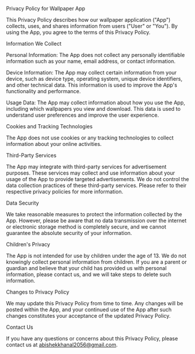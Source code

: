 Privacy Policy for Wallpaper App

This Privacy Policy describes how our wallpaper application ("App") collects, uses, and shares information from users ("User" or "You"). By using the App, you agree to the terms of this Privacy Policy.

Information We Collect

Personal Information: The App does not collect any personally identifiable information such as your name, email address, or contact information.

Device Information: The App may collect certain information from your device, such as device type, operating system, unique device identifiers, and other technical data. This information is used to improve the App's functionality and performance.

Usage Data: The App may collect information about how you use the App, including which wallpapers you view and download. This data is used to understand user preferences and improve the user experience.

Cookies and Tracking Technologies

The App does not use cookies or any tracking technologies to collect information about your online activities.

Third-Party Services

The App may integrate with third-party services for advertisement purposes. These services may collect and use information about your usage of the App to provide targeted advertisements. We do not control the data collection practices of these third-party services. Please refer to their respective privacy policies for more information.

Data Security

We take reasonable measures to protect the information collected by the App. However, please be aware that no data transmission over the internet or electronic storage method is completely secure, and we cannot guarantee the absolute security of your information.

Children's Privacy

The App is not intended for use by children under the age of 13. We do not knowingly collect personal information from children. If you are a parent or guardian and believe that your child has provided us with personal information, please contact us, and we will take steps to delete such information.

Changes to Privacy Policy

We may update this Privacy Policy from time to time. Any changes will be posted within the App, and your continued use of the App after such changes constitutes your acceptance of the updated Privacy Policy.

Contact Us

If you have any questions or concerns about this Privacy Policy, please contact us at abishekkhanal2056@gmail.com.
